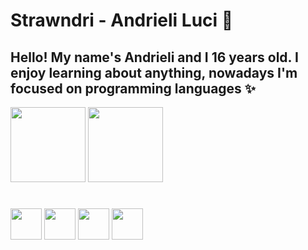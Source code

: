 # Strawndri - Andrieli Luci 🌈

## Hello! My name's Andrieli and I 16 years old. I enjoy learning about anything, nowadays I'm focused on programming languages ✨ 

<div> 
  <img height="120em" src="https://github-readme-stats.vercel.app/api?username=strawndri&show_icons=true&theme=radical&hide=contribs,issues,prs">
  <img height="120em" src="https://github-readme-stats.vercel.app/api/top-langs/?username=strawndri&layout=compact&theme=radical">
</div>

#

<div>
  <img height="50em" src="https://cdn.jsdelivr.net/gh/devicons/devicon/icons/css3/css3-original.svg">
  <img height="50em" src="https://cdn.jsdelivr.net/gh/devicons/devicon/icons/html5/html5-original.svg">
  <img height="50em" src="https://cdn.jsdelivr.net/gh/devicons/devicon/icons/javascript/javascript-original.svg">
  <img height="50em" src="https://cdn.jsdelivr.net/gh/devicons/devicon/icons/python/python-original.svg">
</div>




